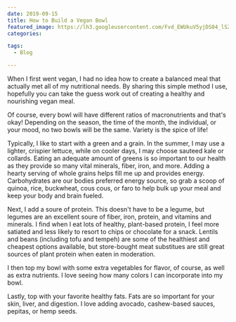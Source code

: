 ```yaml
---
date: 2019-09-15
title: How to Build a Vegan Bowl
featured_image: https://lh3.googleusercontent.com/Fvd_EWUkuV5yjDS04_lS28OAx_GFvUUf-IZWVm6_WkKQ80iI3XbCfepP_qQbQ0Km0ihkcOaIkP8iaA7IPVcUv1wiSG9_5p79wOGBJCRfC0cObJwj98QvbQRUVjBgw5nhhh0I7ahEaPs=w2400 
categories: 

tags:
  - Blog

---
```

When I first went vegan, I had no idea how to create a balanced meal that actually met all of my nutritional needs. By sharing this simple method I use, hopefully you can take the guess work out of creating a healthy and nourishing vegan meal.

Of course, every bowl will have different ratios of macronutrients and that's okay! Depending on the season, the time of the month, the individual, or your mood, no two bowls will be the same. Variety is the spice of life! 

Typically, I like to start with a green and a grain. In the summer, I may use a lighter, crispier lettuce, while on cooler days, I may choose sauteed kale or collards. Eating an adequate amount of greens is so important to our health as they provide so many vital minerals, fiber, iron, and more. Adding a hearty serving of whole grains helps fill me up and provides energy. Carbohydrates are our bodies preferred energy source, so grab a scoop of quinoa, rice, buckwheat, cous cous, or faro to help bulk up your meal and keep your body and brain fueled.

Next, I add a soure of protein. This doesn't have to be a legume, but legumes are an excellent soure of fiber, iron, protein, and vitamins and minerals. I find when I eat lots of healthy, plant-based protein, I feel more satiated and less likely to resort to chips or chocolate for a snack. Lentils and beans (including tofu and tempeh) are some of the healthiest and cheapest options available, but store-bought meat substitues are still great sources of plant protein when eaten in moderation.

I then top my bowl with some extra vegetables for flavor, of course, as well as extra nutrients. I love seeing how many colors I can incorporate into my bowl.

Lastly, top with your favorite healthy fats. Fats are so important for your skin, liver, and digestion. I love adding avocado, cashew-based sauces, pepitas, or hemp seeds.
